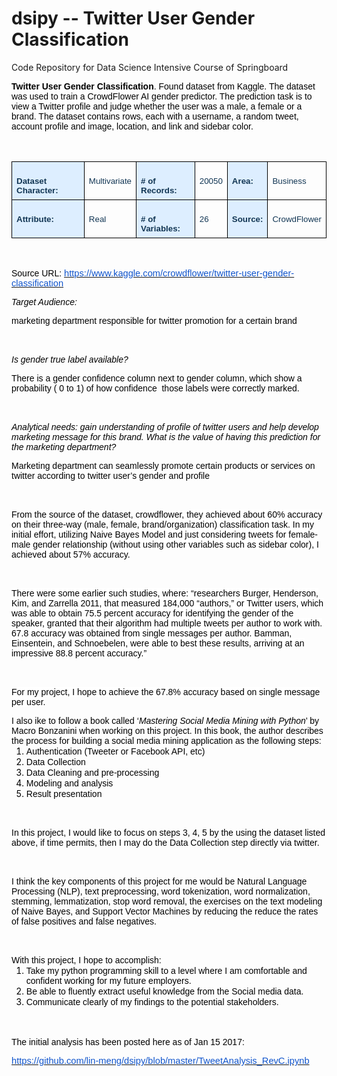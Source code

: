 # dsipy -- Twitter User Gender Classification
Code Repository for Data Science Intensive Course of Springboard
<div class=WordSection1>
<p class=MsoNormal style='margin-bottom:0in;margin-bottom:.0001pt;line-height:
normal'><b><span style='font-family:"Arial",sans-serif;color:black'>Twitter
User Gender Classification</span></b><span style='font-family:"Arial",sans-serif;
color:black'>. Found dataset from Kaggle. The dataset was used to train a
CrowdFlower AI gender predictor. The prediction task is to view a Twitter
profile and judge whether the user was a male, a female or a brand. The dataset
contains rows, each with a username, a random tweet, account profile and image,
location, and link and sidebar color.</span></p>

<p class=MsoNormal style='margin-bottom:0in;margin-bottom:.0001pt;line-height:
normal'><span style='font-size:12.0pt;font-family:"Times New Roman",serif'>&nbsp;</span></p>

<table class=MsoNormalTable border=0 cellspacing=0 cellpadding=0
 style='border-collapse:collapse'>
 <tr>
  <td valign=top style='border:solid black 1.0pt;background:#DDEEFF;padding:
  5.25pt 5.25pt 5.25pt 5.25pt'>
  <p class=MsoNormal style='margin-bottom:0in;margin-bottom:.0001pt;line-height:
  normal'><b><span style='font-size:10.0pt;font-family:"Arial",sans-serif;
  color:#123654;background:#DDEEFF'>Dataset Character: &nbsp;</span></b></p>
  </td>
  <td valign=top style='border:solid black 1.0pt;border-left:none;padding:5.25pt 5.25pt 5.25pt 5.25pt'>
  <p class=MsoNormal style='margin-bottom:0in;margin-bottom:.0001pt;line-height:
  normal'><span style='font-size:10.0pt;font-family:"Arial",sans-serif;
  color:#123654'>Multivariate</span></p>
  </td>
  <td valign=top style='border:solid black 1.0pt;border-left:none;background:
  #DDEEFF;padding:5.25pt 5.25pt 5.25pt 5.25pt'>
  <p class=MsoNormal style='margin-bottom:0in;margin-bottom:.0001pt;line-height:
  normal'><b><span style='font-size:10.0pt;font-family:"Arial",sans-serif;
  color:#123654;background:#DDEEFF'># of Records:</span></b></p>
  </td>
  <td valign=top style='border:solid black 1.0pt;border-left:none;padding:5.25pt 5.25pt 5.25pt 5.25pt'>
  <p class=MsoNormal style='margin-bottom:0in;margin-bottom:.0001pt;line-height:
  normal'><span style='font-size:10.0pt;font-family:"Arial",sans-serif;
  color:#123654'>20050</span></p>
  </td>
  <td valign=top style='border:solid black 1.0pt;border-left:none;background:
  #DDEEFF;padding:5.25pt 5.25pt 5.25pt 5.25pt'>
  <p class=MsoNormal style='margin-bottom:0in;margin-bottom:.0001pt;line-height:
  normal'><b><span style='font-size:10.0pt;font-family:"Arial",sans-serif;
  color:#123654;background:#DDEEFF'>Area:</span></b></p>
  </td>
  <td valign=top style='border:solid black 1.0pt;border-left:none;padding:5.25pt 5.25pt 5.25pt 5.25pt'>
  <p class=MsoNormal style='margin-bottom:0in;margin-bottom:.0001pt;line-height:
  normal'><span style='font-size:10.0pt;font-family:"Arial",sans-serif;
  color:#123654'>Business</span></p>
  </td>
 </tr>
 <tr>
  <td valign=top style='border:solid black 1.0pt;border-top:none;background:
  #DDEEFF;padding:5.25pt 5.25pt 5.25pt 5.25pt'>
  <p class=MsoNormal style='margin-bottom:0in;margin-bottom:.0001pt;line-height:
  normal'><b><span style='font-size:10.0pt;font-family:"Arial",sans-serif;
  color:#123654;background:#DDEEFF'>Attribute:</span></b></p>
  </td>
  <td valign=top style='border-top:none;border-left:none;border-bottom:solid black 1.0pt;
  border-right:solid black 1.0pt;padding:5.25pt 5.25pt 5.25pt 5.25pt'>
  <p class=MsoNormal style='margin-bottom:0in;margin-bottom:.0001pt;line-height:
  normal'><span style='font-size:10.0pt;font-family:"Arial",sans-serif;
  color:#123654'>Real</span></p>
  </td>
  <td valign=top style='border-top:none;border-left:none;border-bottom:solid black 1.0pt;
  border-right:solid black 1.0pt;background:#DDEEFF;padding:5.25pt 5.25pt 5.25pt 5.25pt'>
  <p class=MsoNormal style='margin-bottom:0in;margin-bottom:.0001pt;line-height:
  normal'><b><span style='font-size:10.0pt;font-family:"Arial",sans-serif;
  color:#123654;background:#DDEEFF'># of Variables:</span></b></p>
  </td>
  <td valign=top style='border-top:none;border-left:none;border-bottom:solid black 1.0pt;
  border-right:solid black 1.0pt;padding:5.25pt 5.25pt 5.25pt 5.25pt'>
  <p class=MsoNormal style='margin-bottom:0in;margin-bottom:.0001pt;line-height:
  normal'><span style='font-size:10.0pt;font-family:"Arial",sans-serif;
  color:#123654'>26</span></p>
  </td>
  <td valign=top style='border-top:none;border-left:none;border-bottom:solid black 1.0pt;
  border-right:solid black 1.0pt;background:#DDEEFF;padding:5.25pt 5.25pt 5.25pt 5.25pt'>
  <p class=MsoNormal style='margin-bottom:0in;margin-bottom:.0001pt;line-height:
  normal'><b><span style='font-size:10.0pt;font-family:"Arial",sans-serif;
  color:#123654;background:#DDEEFF'>Source:</span></b></p>
  </td>
  <td valign=top style='border-top:none;border-left:none;border-bottom:solid black 1.0pt;
  border-right:solid black 1.0pt;padding:5.25pt 5.25pt 5.25pt 5.25pt'>
  <p class=MsoNormal style='margin-bottom:0in;margin-bottom:.0001pt;line-height:
  normal'><span style='font-size:10.0pt;font-family:"Arial",sans-serif;
  color:#123654'>CrowdFlower</span></p>
  </td>
 </tr>
</table>

<p class=MsoNormal style='margin-bottom:0in;margin-bottom:.0001pt;line-height:
normal'><span style='font-size:12.0pt;font-family:"Times New Roman",serif'>&nbsp;</span></p>

<p class=MsoNormal style='margin-bottom:0in;margin-bottom:.0001pt;line-height:
normal'><span style='font-family:"Arial",sans-serif;color:black'>Source URL: </span><span
style='font-size:12.0pt;font-family:"Times New Roman",serif'><a
href="https://www.kaggle.com/crowdflower/twitter-user-gender-classification"><span
style='font-size:11.0pt;font-family:"Arial",sans-serif;color:#1155CC'>https://www.kaggle.com/crowdflower/twitter-user-gender-classification</span></a></span></p>

<p class=MsoNormal style='margin-bottom:0in;margin-bottom:.0001pt;line-height:
normal'><i><span style='font-family:"Arial",sans-serif;color:black'>Target
Audience: </span></i></p>

<p class=MsoNormal style='margin-bottom:0in;margin-bottom:.0001pt;line-height:
normal'><span style='font-family:"Arial",sans-serif;color:black'>marketing
department responsible for twitter promotion for a certain brand</span></p>

<p class=MsoNormal style='margin-bottom:0in;margin-bottom:.0001pt;line-height:
normal'><span style='font-size:12.0pt;font-family:"Times New Roman",serif'>&nbsp;</span></p>

<p class=MsoNormal style='margin-bottom:0in;margin-bottom:.0001pt;line-height:
normal'><i><span style='font-family:"Arial",sans-serif;color:black'>Is gender
true label available?</span></i><span style='font-family:"Arial",sans-serif;
color:black'> </span></p>

<p class=MsoNormal style='margin-bottom:0in;margin-bottom:.0001pt;line-height:
normal'><span style='font-family:"Arial",sans-serif;color:black'>There is a
gender confidence column next to gender column, which show a probability ( 0 to
1) of how confidence &nbsp;those labels were correctly marked.</span></p>

<p class=MsoNormal style='margin-bottom:0in;margin-bottom:.0001pt;line-height:
normal'><span style='font-size:12.0pt;font-family:"Times New Roman",serif'>&nbsp;</span></p>

<p class=MsoNormal style='margin-bottom:0in;margin-bottom:.0001pt;line-height:
normal'><i><span style='font-family:"Arial",sans-serif;color:black'>Analytical
needs: gain understanding of profile of twitter users and help develop
marketing message for this brand. What is the value of having this prediction
for the marketing department?</span></i></p>

<p class=MsoNormal style='margin-bottom:0in;margin-bottom:.0001pt;line-height:
normal'><span style='font-family:"Arial",sans-serif;color:black'>Marketing
department can seamlessly promote certain products or services on twitter
according to twitter user’s gender and profile </span></p>

<p class=MsoNormal style='margin-bottom:0in;margin-bottom:.0001pt;line-height:
normal'><span style='font-size:12.0pt;font-family:"Times New Roman",serif'>&nbsp;</span></p>

<p class=MsoNormal style='margin-bottom:0in;margin-bottom:.0001pt;line-height:
normal'><span style='font-family:"Arial",sans-serif;color:black'>From the
source of the dataset, crowdflower, t</span><span style='font-size:10.5pt;
font-family:"Arial",sans-serif;color:black;background:white'>hey achieved about
60% accuracy on their three-way (male, female, brand/organization)
classification task. In my initial effort, utilizing Naive Bayes Model and just
considering tweets for female-male gender relationship (without using other
variables such as sidebar color), I achieved about 57% accuracy.</span></p>

<p class=MsoNormal style='margin-bottom:0in;margin-bottom:.0001pt;line-height:
normal'><span style='font-size:12.0pt;font-family:"Times New Roman",serif'>&nbsp;</span></p>

<p class=MsoNormal style='margin-bottom:0in;margin-bottom:.0001pt;line-height:
normal'><span style='font-size:10.5pt;font-family:"Arial",sans-serif;
color:black;background:white'>There were some earlier such studies, where:
“researchers Burger, Henderson, Kim, and Zarrella 2011, that measured 184,000
“authors,” or Twitter users, which was able to obtain 75.5 percent accuracy for
identifying the gender of the speaker, granted that their algorithm had
multiple tweets per author to work with. 67.8 accuracy was obtained from single
messages per author. Bamman, Einsentein, and Schnoebelen, were able to best
these results, arriving at an impressive 88.8 percent accuracy.”</span></p>

<p class=MsoNormal style='margin-bottom:0in;margin-bottom:.0001pt;line-height:
normal'><span style='font-size:12.0pt;font-family:"Times New Roman",serif'>&nbsp;</span></p>

<p class=MsoNormal style='margin-bottom:0in;margin-bottom:.0001pt;line-height:
normal'><span style='font-size:10.5pt;font-family:"Arial",sans-serif;
color:black;background:white'>For my project, I hope to achieve the 67.8%
accuracy based on single message per user.</span></p>

<p class=MsoNormal style='margin-bottom:0in;margin-bottom:.0001pt;line-height:
normal'><span style='font-family:"Arial",sans-serif;color:black'>I also ike to
follow a book called ‘<i>Mastering Social Media Mining with Python</i>’ by
Macro Bonzanini when working on this project. In this book, the author
describes the process for building a social media mining application as the
following steps:</span></p>

<ol style='margin-top:0in' start=1 type=1>
 <li class=MsoNormal style='color:black;margin-bottom:0in;margin-bottom:.0001pt;
     line-height:normal;vertical-align:baseline'><span style='font-family:"Arial",sans-serif'>Authentication
     (Tweeter or Facebook API, etc)</span></li>
 <li class=MsoNormal style='color:black;margin-bottom:0in;margin-bottom:.0001pt;
     line-height:normal;vertical-align:baseline'><span style='font-family:"Arial",sans-serif'>Data
     Collection</span></li>
 <li class=MsoNormal style='color:black;margin-bottom:0in;margin-bottom:.0001pt;
     line-height:normal;vertical-align:baseline'><span style='font-family:"Arial",sans-serif'>Data
     Cleaning and pre-processing</span></li>
 <li class=MsoNormal style='color:black;margin-bottom:0in;margin-bottom:.0001pt;
     line-height:normal;vertical-align:baseline'><span style='font-family:"Arial",sans-serif'>Modeling
     and analysis</span></li>
 <li class=MsoNormal style='color:black;margin-bottom:0in;margin-bottom:.0001pt;
     line-height:normal;vertical-align:baseline'><span style='font-family:"Arial",sans-serif'>Result
     presentation</span></li>
</ol>

<p class=MsoNormal style='margin-bottom:0in;margin-bottom:.0001pt;line-height:
normal'><span style='font-size:12.0pt;font-family:"Times New Roman",serif'>&nbsp;</span></p>

<p class=MsoNormal style='margin-bottom:0in;margin-bottom:.0001pt;line-height:
normal'><span style='font-family:"Arial",sans-serif;color:black'>In this
project, I would like to focus on steps 3, 4, 5 by the using the dataset listed
above, if time permits, then I may do the Data Collection step directly via
twitter.</span></p>

<p class=MsoNormal style='margin-bottom:0in;margin-bottom:.0001pt;line-height:
normal'><span style='font-size:12.0pt;font-family:"Times New Roman",serif'>&nbsp;</span></p>

<p class=MsoNormal style='margin-bottom:0in;margin-bottom:.0001pt;line-height:
normal'><span style='font-family:"Arial",sans-serif;color:black'>I think the
key components of this project for me would be Natural Language Processing
(NLP), text preprocessing, word tokenization, word normalization, stemming,
lemmatization, stop word removal, the exercises on the text modeling of Naive
Bayes, and Support Vector Machines by reducing the reduce the rates of false
positives and false negatives.</span></p>

<p class=MsoNormal style='margin-bottom:0in;margin-bottom:.0001pt;line-height:
normal'><span style='font-size:12.0pt;font-family:"Times New Roman",serif'>&nbsp;</span></p>

<p class=MsoNormal style='margin-bottom:0in;margin-bottom:.0001pt;line-height:
normal'><span style='font-family:"Arial",sans-serif;color:black'>With this
project, I hope to accomplish:</span></p>

<ol style='margin-top:0in' start=1 type=1>
 <li class=MsoNormal style='color:black;margin-bottom:0in;margin-bottom:.0001pt;
     line-height:normal;vertical-align:baseline'><span style='font-family:"Arial",sans-serif'>Take
     my python programming skill to a level where I am comfortable and
     confident working for my future employers.</span></li>
 <li class=MsoNormal style='color:black;margin-bottom:0in;margin-bottom:.0001pt;
     line-height:normal;vertical-align:baseline'><span style='font-family:"Arial",sans-serif'>Be
     able to fluently extract useful knowledge from the Social media data.</span></li>
 <li class=MsoNormal style='color:black;margin-bottom:0in;margin-bottom:.0001pt;
     line-height:normal;vertical-align:baseline'><span style='font-family:"Arial",sans-serif'>Communicate
     clearly of my findings to the potential stakeholders.</span></li>
</ol>

<p class=MsoNormal style='margin-bottom:12.0pt;line-height:normal'><span
style='font-size:12.0pt;font-family:"Times New Roman",serif'>&nbsp;</span></p>

<p class=MsoNormal style='margin-bottom:0in;margin-bottom:.0001pt;line-height:
normal'><span style='font-family:"Arial",sans-serif;color:black'>The initial
analysis has been posted here as of Jan 15 2017:</span></p>

<p class=MsoNormal style='margin-bottom:0in;margin-bottom:.0001pt;line-height:
normal'><span style='font-size:12.0pt;font-family:"Times New Roman",serif'><a
href="https://github.com/lin-meng/dsipy/blob/master/TweetAnalysis_RevC.ipynb"><span
style='font-size:11.0pt;font-family:"Arial",sans-serif;color:#1155CC'>https://github.com/lin-meng/dsipy/blob/master/TweetAnalysis_RevC.ipynb</span></a></span></p>

<p class=MsoNormal><span style='font-size:12.0pt;line-height:107%;font-family:
"Times New Roman",serif'><br>
<br>
</span></p>

</div>
